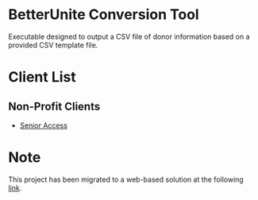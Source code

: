 # BetterUnite Conversion Tool
Executable designed to output a CSV file of donor information based on a provided CSV template file.

# Client List
## Non-Profit Clients
* [Senior Access](https://senioraccesstx.org/)

# Note
This project has been migrated to a web-based solution at the following [link](https://pawansomavarpu.github.io/SeniorAccess-Tool/).
